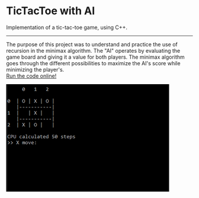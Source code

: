 # TicTacToe with AI
Implementation of a tic-tac-toe game, using C++. 
***
The purpose of this project was to understand and practice the use of recursion in the minimax algorithm. The "AI" operates by evaluating the game board and giving it a value for both players. The minimax algorithm goes through the different possibilities to maximize the AI's score while minimizing the player's.  
[Run the code online!](http://cpp.sh/7kg6h)

![](TTT.PNG)
